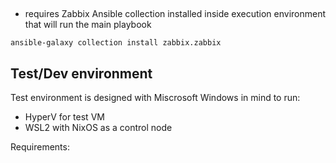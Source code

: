 ## 

* requires Zabbix Ansible collection installed inside execution environment that will run the main playbook

```
ansible-galaxy collection install zabbix.zabbix
```

## Test/Dev environment

Test environment is designed with Miscrosoft Windows in mind to run: 
* HyperV for test VM
* WSL2 with NixOS as a control node

Requirements:



